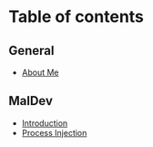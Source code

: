 # Table of contents

## General

* [About Me](README.md)

## MalDev

* [Introduction](maldev/introduction.md)
* [Process Injection](maldev/process-injection.md)
